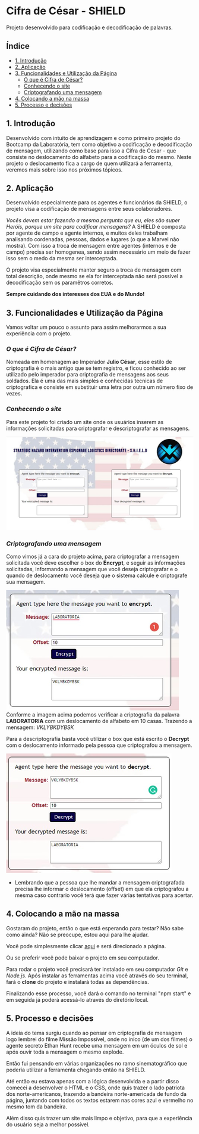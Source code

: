 # Cifra de César - SHIELD

Projeto desenvolvido para codificação e decodificação de palavras.

## Índice

* [1. Introdução](#1-introdução)
* [2. Aplicação](#2-aplicação)
* [3. Funcionalidades e Utilização da Página](#3-funcionalidades-e-utilização-da-página)
  * [O que é Cifra de César?](#o-que-é-cifra-de-césar?)
  * [Conhecendo o site](#conhecendo-o-site)
  * [Criptografando uma mensagem](#criptografando-uma-mensagem)
* [4. Colocando a mão na massa](#4-colocando-a-mão-na-massa)
* [5. Processo e decisões](#5-processo-e-decisões)


## 1. Introdução

Desenvolvido com intuito de aprendizagem e como primeiro projeto do Bootcamp da Laboratória, tem como objetivo a codificação e decodificação de mensagem, utilizando como base para isso a Cifra de Cesar - que consiste no deslocamento do alfabeto para a codificação do mesmo. Neste projeto o deslocamento fica a cargo de quem utilizará a ferramenta, veremos mais sobre isso nos próximos tópicos. 


## 2. Aplicação

Desenvolvido especialmente para os agentes e funcionários da SHIELD, o projeto visa a codificação de mensagens entre seus colaboradores.

*Vocês devem estar fazendo a mesma pergunta que eu, eles são super Heróis, porque um site para codificar mensagens?*
A SHIELD é composta por agente de campo e agente internos, e muitos deles trabalham analisando cordenadas, pessoas, dados e lugares (o que a Marvel não mostra). Com isso a troca de mensagem entre agentes (internos e de campo) precisa ser homogenea, sendo assim necessário um meio de fazer isso sem o medo da mesma ser interceptada.

O projeto visa especialmente manter seguro a troca de mensagem com total descrição, onde mesmo se ela for interceptada não será possível a decodificação sem os paramêtros corretos.

**Sempre cuidando dos interesses dos EUA e do Mundo!**


## 3. Funcionalidades e Utilização da Página

Vamos voltar um pouco o assunto para assim melhorarmos a sua experiência com o projeto.

### *O que é Cifra de César?*

Nomeada em homenagem ao Imperador **Julio César**, esse estilo de criptografia é o mais antigo que se tem registro, e ficou conhecido ao ser utilizado pelo imperador para criptografia de mensagens aos seus soldados.
Ela é uma das mais simples e conhecidas tecnicas de criptografica e consiste em substituir uma letra por outra um número fixo de vezes.

### *Conhecendo o site*

Para este projeto foi criado um site onde os usuários inserem as informações solicitadas para criptografar e descriptografar as mensagens.

![Página Inicial](src/img/site1.jpg)

### *Criptografando uma mensagem*

Como vimos já a cara do projeto acima, para criptografar a mensagem solicitada você deve escolher o box do **Encrypt**, e seguir as informações solicitadas, informando a mensagem que você deseja criptografar e o quando de deslocamento você deseja que o sistema calcule e criptografe sua mensagem.

![Criptografando](src/img/site2.jpg)
Conforme a imagem acima podemos verificar a criptografia da palavra **LABORATORIA** com um deslocamento de alfabeto em 10 casas. Trazendo a mensagem: *VKLYBKDYBSK*

Para a descriptografia basta você utilizar o box que está escrito o **Decrypt** com o deslocamento informado pela pessoa que criptografou a mensagem.

![Descriptografando](src/img/site3.jpg)

* Lembrando que a pessoa que lhe mandar a mensagem criptografada precisa lhe informar o deslocamento (offset) em que ela criptografou a mesma caso contrario você terá que fazer várias tentativas para acertar.

## 4. Colocando a mão na massa

Gostaram do projeto, então o que está esperando para testar? Não sabe como ainda? Não se preocupe, estou aqui para lhe ajudar.

Você pode simplesmente clicar [aqui](https://kauanaagostini.github.io/SAP005-cipher/) e será direcionado a página.

Ou se preferir você pode baixar o projeto em seu computador.

Para rodar o projeto você precisará ter instalado em seu computador *Git* e *Node.js*.
Após instalar as ferramentas acima você através do seu terminal, fará o **clone** do projeto e instalará todas as dependências.

Finalizando esse processo, você dará o comando no terminal "npm start" e em seguida já poderá acessá-lo através do diretório local.


## 5. Processo e decisões

A ideia do tema surgiu quando ao pensar em criptografia de mensagem logo lembrei do filme Missão Impossível, onde no iníco (de um dos filmes) o agente secreto Ethan Hunt recebe uma mensagem em um óculos de sol e após ouvir toda a mensagem o mesmo explode.

Então fui pensando em várias organizações no ramo sinematográfico que poderia utilizar a ferramenta chegando então na SHIELD.

Até então eu estava apenas com a lógica desenvolvida e a partir disso comecei a desenvolver o HTML e o CSS, onde quis trazer o lado patriota dos norte-americanos, trazendo a bandeira norte-americada de fundo da página, juntando com todos os textos estarem nas cores azul e vermelho no mesmo tom da bandeira.

Além disso quis trazer um site mais limpo e objetivo, para que a experiência do usuário seja a melhor possível.